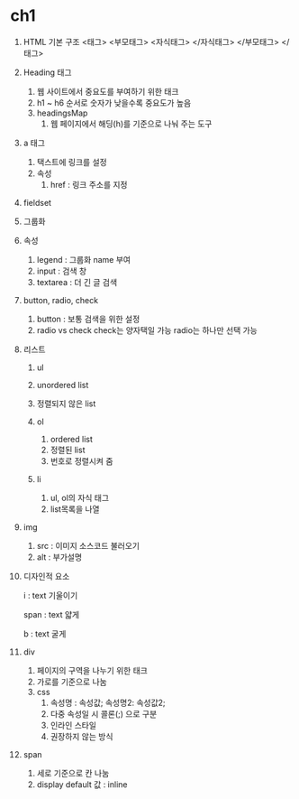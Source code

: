 # ch1

1. HTML 기본 구조
   <태그> 
   	<부모태그>
   		<자식태그> </자식태그>
   	 </부모태그>
   </태그>

2. Heading 태그

   1. 웹 사이트에서 중요도를 부여하기 위한 태크
   2. h1 ~ h6 순서로 숫자가 낮을수록 중요도가 높음
   3. headingsMap
      1. 웹 페이지에서 해딩(h)를 기준으로 나눠 주는 도구

3. a 태그

   1. 택스트에 링크를 설정
   2. 속성
      1. href : 링크 주소를 지정

4.  fieldset

   1. 그룹화 
   2. 속성
      1. legend : 그룹화 name 부여
      2. input : 검색 창
      3. textarea : 더 긴 글 검색

5. button, radio, check

   1. button : 보통 검색을 위한 설정
   2. radio vs check
      check는 양자택일 가능 radio는 하나만 선택 가능

6. 리스트

   1.  ul 
      1. unordered list
      2. 정렬되지 않은 list

   3. ol
      1. ordered list
      2. 정렬된 list
      3. 번호로 정렬시켜 줌
   4. li
      1. ul, ol의 자식 태그
      2. list목록을 나열

7. img

   1. src : 이미지 소스코드 불러오기
   2. alt : 부가설명

8. 디자인적 요소

   i : text 기울이기

   span : text 얇게 

   b : text 굴게

9. div

   1. 페이지의 구역을 나누기 위한 태크
   2. 가로를 기준으로 나눔
   3. css
      1. 속성명 : 속성값; 속성명2: 속성값2;
      2. 다중 속성일 시 콜론(;) 으로 구분
      3. 인라인 스타일
      4. 권장하지 않는 방식

10. span

    1. 세로 기준으로 칸 나눔
    2. display default 값 : inline